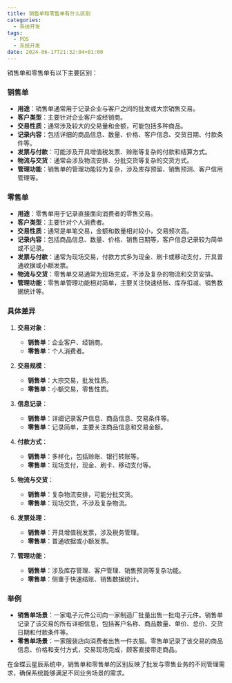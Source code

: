 ```yaml
---
title: 销售单和零售单有什么区别
categories:
  - 系统开发
tags:
  - POS
  - 系统开发
date: 2024-06-17T21:32:04+01:00
---
```



销售单和零售单有以下主要区别：

### 销售单
- **用途**：销售单通常用于记录企业与客户之间的批发或大宗销售交易。
- **客户类型**：主要针对企业客户或经销商。
- **交易性质**：通常涉及较大的交易量和金额，可能包括多种商品。
- **记录内容**：包括详细的商品信息、数量、价格、客户信息、交货日期、付款条件等。
- **发票与付款**：可能涉及开具增值税发票、赊账等复杂的付款和结算方式。
- **物流与交货**：通常会涉及物流安排、分批交货等复杂的交货方式。
- **管理功能**：销售单的管理功能较为复杂，涉及库存预留、销售预测、客户信用管理等。

### 零售单
- **用途**：零售单用于记录直接面向消费者的零售交易。
- **客户类型**：主要针对个人消费者。
- **交易性质**：通常是单笔交易，金额和数量相对较小，交易频次高。
- **记录内容**：包括商品信息、数量、价格、销售日期等，客户信息记录较为简单或不记录。
- **发票与付款**：通常为现场交易，付款方式多为现金、刷卡或移动支付，开具普通收据或小额发票。
- **物流与交货**：零售单交易通常为现场完成，不涉及复杂的物流和交货安排。
- **管理功能**：零售单管理功能相对简单，主要关注快速结账、库存扣减、销售数据统计等。

### 具体差异
1. **交易对象**：
    - **销售单**：企业客户、经销商。
    - **零售单**：个人消费者。

2. **交易规模**：
    - **销售单**：大宗交易，批发性质。
    - **零售单**：小额交易，零售性质。

3. **信息记录**：
    - **销售单**：详细记录客户信息、商品信息、交易条件等。
    - **零售单**：记录简单，主要关注商品信息和交易金额。

4. **付款方式**：
    - **销售单**：多样化，包括赊账、银行转账等。
    - **零售单**：现场支付，现金、刷卡、移动支付等。

5. **物流与交货**：
    - **销售单**：复杂物流安排，可能分批交货。
    - **零售单**：现场交货，不涉及复杂物流。

6. **发票处理**：
    - **销售单**：开具增值税发票，涉及税务管理。
    - **零售单**：普通收据或小额发票。

7. **管理功能**：
    - **销售单**：涉及库存管理、客户管理、销售预测等复杂功能。
    - **零售单**：侧重于快速结账、销售数据统计。

### 举例
- **销售单场景**：一家电子元件公司向一家制造厂批量出售一批电子元件。销售单记录了该交易的所有详细信息，包括客户名称、商品数量、单价、总价、交货日期和付款条件等。
- **零售单场景**：一家服装店向消费者出售一件衣服。零售单记录了该交易的商品信息、价格和支付方式，交易现场完成，顾客直接带走商品。

在金蝶云星辰系统中，销售单和零售单的区别反映了批发与零售业务的不同管理需求，确保系统能够满足不同业务场景的需求。